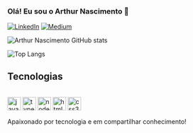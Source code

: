 
### Olá! Eu sou o Arthur Nascimento 👋

[![LinkedIn](https://img.shields.io/badge/LinkedIn-0077B5?style=for-the-badge&logo=linkedin&logoColor=white)](https://www.linkedin.com/in/arthur-arnascimento/)
[![Medium](https://img.shields.io/badge/Medium-12100E?style=for-the-badge&logo=medium&logoColor=white)](https://medium.com/@arthur.arnascimento)

![Arthur Nascimento GitHub stats](https://github-readme-stats.vercel.app/api?username=arthur-arnascimento&show_icons=true&theme=radical)

![Top Langs](https://github-readme-stats.vercel.app/api/top-langs/?username=arthur-arnascimento&layout=compact&theme=radical)

## Tecnologias
<div style="display: inline_block"><br/>

<img align="center" alt="javascript" height="30" width="30" src="https://cdn.jsdelivr.net/gh/devicons/devicon/icons/javascript/javascript-original.svg" />
<img align="center" alt="typescript" height="30" width="30" src="https://cdn.jsdelivr.net/gh/devicons/devicon/icons/typescript/typescript-original.svg" />
<img align="center" alt="nodejs" height="30" width="30" src="https://cdn.jsdelivr.net/gh/devicons/devicon/icons/nodejs/nodejs-original.svg"" />
<img align="center" alt="html5" height="30" width="30" src="https://cdn.jsdelivr.net/gh/devicons/devicon/icons/html5/html5-plain-wordmark.svg" />
<img align="center" alt="css3" height="30" width="30" src="https://cdn.jsdelivr.net/gh/devicons/devicon/icons/css3/css3-plain-wordmark.svg" />
</div>
<br/>
Apaixonado por tecnologia e em compartilhar conhecimento! 
